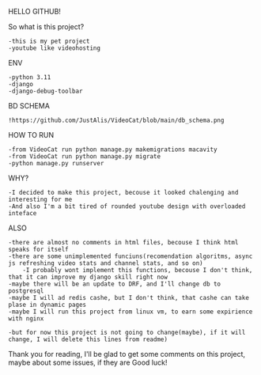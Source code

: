 HELLO GITHUB!

So what is this project?

    -this is my pet project
    -youtube like videohosting

ENV

    -python 3.11
    -django
    -django-debug-toolbar

BD SCHEMA

    !https://github.com/JustAlis/VideoCat/blob/main/db_schema.png

HOW TO RUN

    -from VideoCat run python manage.py makemigrations macavity
    -from VideoCat run python manage.py migrate
    -python manage.py runserver

WHY?

    -I decided to make this project, becouse it looked chalenging and interesting for me
    -And also I'm a bit tired of rounded youtube design with overloaded inteface

ALSO

    -there are almost no comments in html files, becouse I think html speaks for itself
    -there are some unimplemented funciuns(recomendation algoritms, async js refreshing video stats and channel stats, and so on)
        -I probably wont implement this functions, becouse I don't think, that it can improve my django skill right now
    -maybe there will be an update to DRF, and I'll change db to postgresql
    -maybe I will ad redis cashe, but I don't think, that cashe can take plase in dynamic pages
    -maybe I will run this project from linux vm, to earn some expirience with nginx

    -but for now this project is not going to change(maybe), if it will change, I will delete this lines from readme)

Thank you for reading, I'll be glad to get some comments on this project, maybe about some issues, if they are
Good luck!
